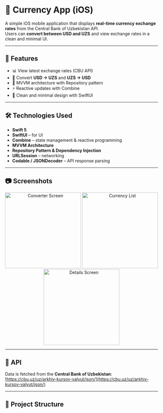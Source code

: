 # 💱 Currency App (iOS)

A simple iOS mobile application that displays **real-time currency exchange rates** from the Central Bank of Uzbekistan API.  
Users can **convert between USD and UZS** and view exchange rates in a clean and minimal UI.

---

## 🚀 Features
- 📊 View latest exchange rates (CBU API)
- 🔄 Convert **USD → UZS** and **UZS → USD**
- 🧩 MVVM architecture with Repository pattern
- ⚡ Reactive updates with Combine
- 🎨 Clean and minimal design with SwiftUI

---

## 🛠️ Technologies Used
- **Swift 5**
- **SwiftUI** – for UI
- **Combine** – state management & reactive programming
- **MVVM Architecture**
- **Repository Pattern & Dependency Injection**
- **URLSession** – networking
- **Codable / JSONDecoder** – API response parsing

---

## 📷 Screenshots  

<p align="center">
  <img src="https://github.com/user-attachments/assets/dced57e1-3cf9-4a56-9e20-d7a4f5e5fa5c" alt="Converter Screen" width="250" />
  <img src="https://github.com/user-attachments/assets/3da0648c-4010-4ea5-9114-1e4cd86e1f87" alt="Currency List" width="250" />
  <img src="https://github.com/user-attachments/assets/3e3a292b-037a-4f79-aa32-9aebc71ba262" alt="Details Screen" width="250" />
</p>

---

## 📡 API
Data is fetched from the **Central Bank of Uzbekistan**:  
[https://cbu.uz/uz/arkhiv-kursov-valyut/json/](https://cbu.uz/uz/arkhiv-kursov-valyut/json/)

---

## 📂 Project Structure

